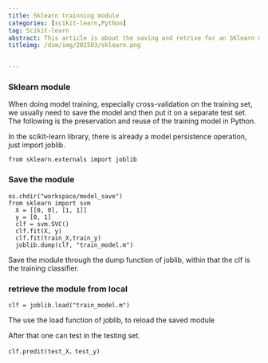 ```yaml
---
title: Sklearn trainning module
categories: [scikit-learn,Python]
tag: Scikit-learn
abstract: This article is about the saving and retrive for an SKlearn module
titleimg: /dsm/img/201503/sklearn.png


---
```

### Sklearn module

When doing model training, especially cross-validation on the training set, we usually need to save the model and then put it on a separate test set. The following is the preservation and reuse of the training model in Python.

In the scikit-learn library, there is already a model persistence operation, just import joblib.

```
from sklearn.externals import joblib
```

### Save the module


```
os.chdir("workspace/model_save")
from sklearn import svm
  X = [[0, 0], [1, 1]]
  y = [0, 1]
  clf = svm.SVC()
  clf.fit(X, y)  
  clf.fit(train_X,train_y)
  joblib.dump(clf, "train_model.m")
```

Save the module through the dump function of joblib, within that the clf is the training classifier.

### retrieve the module from local

```
clf = joblib.load("train_model.m")
```

The use the load function of joblib, to reload the saved module

After that one can test in the testing set.

```
clf.predit(test_X，test_y)
```

